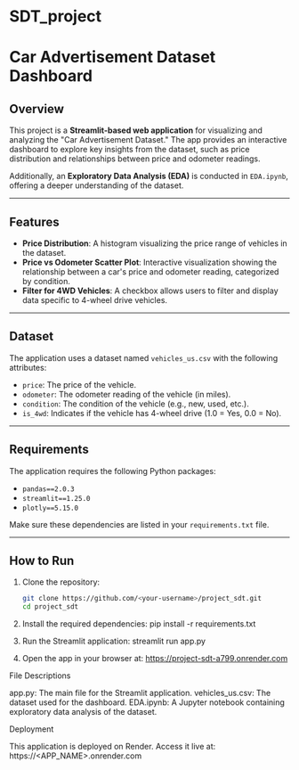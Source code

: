 # SDT_project
# Car Advertisement Dataset Dashboard

## Overview
This project is a **Streamlit-based web application** for visualizing and analyzing the "Car Advertisement Dataset." The app provides an interactive dashboard to explore key insights from the dataset, such as price distribution and relationships between price and odometer readings.

Additionally, an **Exploratory Data Analysis (EDA)** is conducted in `EDA.ipynb`, offering a deeper understanding of the dataset.

---

## Features
- **Price Distribution**: A histogram visualizing the price range of vehicles in the dataset.
- **Price vs Odometer Scatter Plot**: Interactive visualization showing the relationship between a car's price and odometer reading, categorized by condition.
- **Filter for 4WD Vehicles**: A checkbox allows users to filter and display data specific to 4-wheel drive vehicles.

---

## Dataset
The application uses a dataset named `vehicles_us.csv` with the following attributes:
- `price`: The price of the vehicle.
- `odometer`: The odometer reading of the vehicle (in miles).
- `condition`: The condition of the vehicle (e.g., new, used, etc.).
- `is_4wd`: Indicates if the vehicle has 4-wheel drive (1.0 = Yes, 0.0 = No).

---

## Requirements
The application requires the following Python packages:
- `pandas==2.0.3`
- `streamlit==1.25.0`
- `plotly==5.15.0`

Make sure these dependencies are listed in your `requirements.txt` file.

---

## How to Run
1. Clone the repository:
   ```bash
   git clone https://github.com/<your-username>/project_sdt.git
   cd project_sdt

2. Install the required dependencies:
pip install -r requirements.txt

3. Run the Streamlit application:
streamlit run app.py

4. Open the app in your browser at:
https://project-sdt-a799.onrender.com



File Descriptions

app.py: The main file for the Streamlit application.
vehicles_us.csv: The dataset used for the dashboard.
EDA.ipynb: A Jupyter notebook containing exploratory data analysis of the dataset.

Deployment

This application is deployed on Render. Access it live at: https://<APP_NAME>.onrender.com
